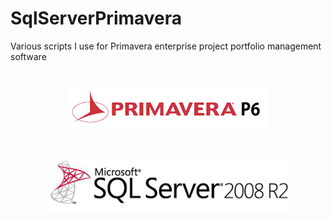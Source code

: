 # SqlServerPrimavera
Various scripts I use for Primavera enterprise project portfolio management software

<h1 align="center">
  <img src="Images/primavera.png" alt="MyPrimavera" />
</h1>

<h1 align="center">
  <img src="Images/sql_server.png" alt="MySqlServer" />
</h1>
 
